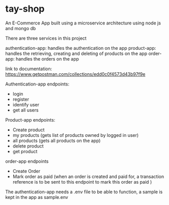 # tay-shop
An E-Commerce App built using a microservice architecture using node js and mongo db

There are three services in this project

authentication-app: handles the authentication on the app
product-app: handles the retrieving, creating and deleting of products on the app
order-app: handles the orders on the app

link to documentation: https://www.getpostman.com/collections/edd0c0f4573d43b97f9e

Authentication-app endpoints:
- login
- register
- identify user
- get all users

Product-app endpoints:
- Create product
- my products (gets list of products owned by logged in user)
- all products (gets all products on the app)
- delete product
- get product

order-app endpoints
- Create Order
- Mark order as paid (when an order is created and paid for, a transaction reference is to be sent to this endpoint to mark this
  order as paid
  )

The authentication-app needs a .env file to be able to function, a sample is kept in the app as sample.env


